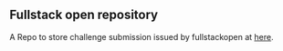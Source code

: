 ## Fullstack open repository

A Repo to store challenge submission issued by fullstackopen at [here](https://fullstackopen.com/en/).
